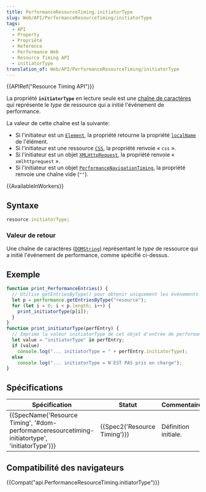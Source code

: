```yaml
---
title: PerformanceResourceTiming.initiatorType
slug: Web/API/PerformanceResourceTiming/initiatorType
tags:
  - API
  - Property
  - Propriété
  - Reference
  - Performance Web
  - Resource Timing API
  - initiatorType
translation_of: Web/API/PerformanceResourceTiming/initiatorType
---
```

{{APIRef("Resource Timing API")}}

La propriété **`initiatorType`** en lecture seule est une [chaîne de caractères](/fr/docs/Web/API/DOMString) qui représente le _type_ de ressource qui a initié l'événement de performance.

La valeur de cette chaîne est la suivante:

- Si l'initiateur est un [`Element`](/fr/docs/Web/API/Element), la propriété retourne la propriété [`localName`](/fr/docs/Web/API/Node/localName) de l'élément.
- Si l'initiateur est une ressource [`CSS`](/fr/docs/Web/API/CSS), la propriété renvoie « `css` ».
- Si l'initiateur est un objet [`XMLHttpRequest`](/fr/docs/Web/API/XMLHttpRequest), la propriété renvoie « `xmlhttprequest` ».
- Si l'initiateur est un objet [`PerformanceNavigationTiming`](/fr/docs/Web/API/PerformanceNavigationTiming), la propriété renvoie une chaîne vide (`""`).

{{AvailableInWorkers}}

## Syntaxe

```js
resource.initiatorType;
```

### Valeur de retour

Une chaîne de caractères ([`DOMString`](/fr/docs/Web/API/DOMString)) représentant le _type_ de ressource qui a initié l'événement de performance, comme spécifié ci-dessus.

## Exemple

```js
function print_PerformanceEntries() {
  // Utilise getEntriesByType() pour obtenir uniquement les événements "resource"
  let p = performance.getEntriesByType("resource");
  for (let i = 0; i < p.length; i++) {
    print_initiatorType(p[i]);
  }
}
function print_initiatorType(perfEntry) {
  // Imprime la valeur initiatorType de cet objet d'entrée de performance
  let value = "initiatorType" in perfEntry;
  if (value)
    console.log("... initiatorType = " + perfEntry.initiatorType);
  else
    console.log("... initiatorType = N'EST PAS pris en charge");
}
```

## Spécifications

| Spécification                                                                                                                                | Statut                               | Commentaire          |
| -------------------------------------------------------------------------------------------------------------------------------------------- | ------------------------------------ | -------------------- |
| {{SpecName('Resource Timing', '#dom-performanceresourcetiming-initiatortype', 'initiatorType')}} | {{Spec2('Resource Timing')}} | Définition initiale. |

## Compatibilité des navigateurs

{{Compat("api.PerformanceResourceTiming.initiatorType")}}
